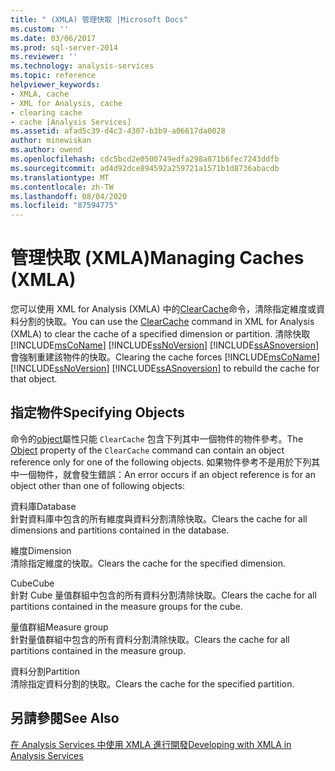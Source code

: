 ```yaml
---
title: " (XMLA) 管理快取 |Microsoft Docs"
ms.custom: ''
ms.date: 03/06/2017
ms.prod: sql-server-2014
ms.reviewer: ''
ms.technology: analysis-services
ms.topic: reference
helpviewer_keywords:
- XMLA, cache
- XML for Analysis, cache
- clearing cache
- cache [Analysis Services]
ms.assetid: afad5c39-d4c3-4307-b3b9-a06617da0028
author: minewiskan
ms.author: owend
ms.openlocfilehash: cdc5bcd2e0500749edfa298a871b6fec7243ddfb
ms.sourcegitcommit: ad4d92dce894592a259721a1571b1d8736abacdb
ms.translationtype: MT
ms.contentlocale: zh-TW
ms.lasthandoff: 08/04/2020
ms.locfileid: "87594775"
---
```

# <a name="managing-caches-xmla"></a><span data-ttu-id="32d3a-102">管理快取 (XMLA)</span><span class="sxs-lookup"><span data-stu-id="32d3a-102">Managing Caches (XMLA)</span></span>
  <span data-ttu-id="32d3a-103">您可以使用 XML for Analysis (XMLA) 中的[ClearCache](https://docs.microsoft.com/bi-reference/xmla/xml-elements-commands/clearcache-element-xmla)命令，清除指定維度或資料分割的快取。</span><span class="sxs-lookup"><span data-stu-id="32d3a-103">You can use the [ClearCache](https://docs.microsoft.com/bi-reference/xmla/xml-elements-commands/clearcache-element-xmla) command in XML for Analysis (XMLA) to clear the cache of a specified dimension or partition.</span></span> <span data-ttu-id="32d3a-104">清除快取 [!INCLUDE[msCoName](../../includes/msconame-md.md)] [!INCLUDE[ssNoVersion](../../includes/ssnoversion-md.md)] [!INCLUDE[ssASnoversion](../../includes/ssasnoversion-md.md)] 會強制重建該物件的快取。</span><span class="sxs-lookup"><span data-stu-id="32d3a-104">Clearing the cache forces [!INCLUDE[msCoName](../../includes/msconame-md.md)] [!INCLUDE[ssNoVersion](../../includes/ssnoversion-md.md)] [!INCLUDE[ssASnoversion](../../includes/ssasnoversion-md.md)] to rebuild the cache for that object.</span></span>  
  
## <a name="specifying-objects"></a><span data-ttu-id="32d3a-105">指定物件</span><span class="sxs-lookup"><span data-stu-id="32d3a-105">Specifying Objects</span></span>  
 <span data-ttu-id="32d3a-106">命令的[object](https://docs.microsoft.com/bi-reference/xmla/xml-elements-properties/object-element-xmla)屬性只能 `ClearCache` 包含下列其中一個物件的物件參考。</span><span class="sxs-lookup"><span data-stu-id="32d3a-106">The [Object](https://docs.microsoft.com/bi-reference/xmla/xml-elements-properties/object-element-xmla) property of the `ClearCache` command can contain an object reference only for one of the following objects.</span></span> <span data-ttu-id="32d3a-107">如果物件參考不是用於下列其中一個物件，就會發生錯誤：</span><span class="sxs-lookup"><span data-stu-id="32d3a-107">An error occurs if an object reference is for an object other than one of following objects:</span></span>  
  
 <span data-ttu-id="32d3a-108">資料庫</span><span class="sxs-lookup"><span data-stu-id="32d3a-108">Database</span></span>  
 <span data-ttu-id="32d3a-109">針對資料庫中包含的所有維度與資料分割清除快取。</span><span class="sxs-lookup"><span data-stu-id="32d3a-109">Clears the cache for all dimensions and partitions contained in the database.</span></span>  
  
 <span data-ttu-id="32d3a-110">維度</span><span class="sxs-lookup"><span data-stu-id="32d3a-110">Dimension</span></span>  
 <span data-ttu-id="32d3a-111">清除指定維度的快取。</span><span class="sxs-lookup"><span data-stu-id="32d3a-111">Clears the cache for the specified dimension.</span></span>  
  
 <span data-ttu-id="32d3a-112">Cube</span><span class="sxs-lookup"><span data-stu-id="32d3a-112">Cube</span></span>  
 <span data-ttu-id="32d3a-113">針對 Cube 量值群組中包含的所有資料分割清除快取。</span><span class="sxs-lookup"><span data-stu-id="32d3a-113">Clears the cache for all partitions contained in the measure groups for the cube.</span></span>  
  
 <span data-ttu-id="32d3a-114">量值群組</span><span class="sxs-lookup"><span data-stu-id="32d3a-114">Measure group</span></span>  
 <span data-ttu-id="32d3a-115">針對量值群組中包含的所有資料分割清除快取。</span><span class="sxs-lookup"><span data-stu-id="32d3a-115">Clears the cache for all partitions contained in the measure group.</span></span>  
  
 <span data-ttu-id="32d3a-116">資料分割</span><span class="sxs-lookup"><span data-stu-id="32d3a-116">Partition</span></span>  
 <span data-ttu-id="32d3a-117">清除指定資料分割的快取。</span><span class="sxs-lookup"><span data-stu-id="32d3a-117">Clears the cache for the specified partition.</span></span>  
  
## <a name="see-also"></a><span data-ttu-id="32d3a-118">另請參閱</span><span class="sxs-lookup"><span data-stu-id="32d3a-118">See Also</span></span>  
 [<span data-ttu-id="32d3a-119">在 Analysis Services 中使用 XMLA 進行開發</span><span class="sxs-lookup"><span data-stu-id="32d3a-119">Developing with XMLA in Analysis Services</span></span>](developing-with-xmla-in-analysis-services.md)  
  
  
